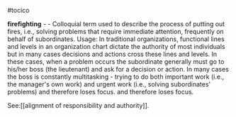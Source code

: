 #tocico

<b>firefighting</b> -  - Colloquial term used to describe the process of putting out fires, i.e., solving problems that require immediate attention, frequently on behalf of subordinates. 
Usage: In traditional organizations, functional lines and levels in an organization chart dictate the authority of most individuals but in many cases decisions and actions cross these lines and levels.  In these cases, when a problem occurs the subordinate generally must go to his/her boss (the lieutenant) and ask for a decision or action.  In many cases the boss is constantly multitasking - trying to do both important work (i.e., the manager's own work) and urgent work (i.e., solving subordinates' problems) and therefore loses focus.
and therefore loses focus.




See:[[alignment of responsibility and authority]].



